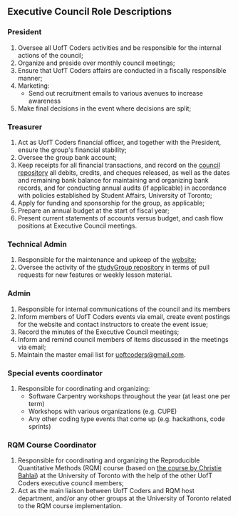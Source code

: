 ## Executive Council Role Descriptions

### President

1. Oversee all UofT Coders activities and be responsible for the internal actions of the council;
2. Organize and preside over monthly council meetings;
3. Ensure that UofT Coders affairs are conducted in a fiscally responsible manner;
4. Marketing:
    * Send out recruitment emails to various avenues to increase awareness
5. Make final decisions in the event where decisions are split;

### Treasurer

1.  Act as UofT Coders financial officer, and together with the President, ensure the group's financial stability;
2. Oversee the group bank account;
3. Keep receipts for all financial transactions, and record on the [council repository](https://github.com/UofTCoders/council/tree/master/treasurer) all debits, credits, and cheques released, as well as the dates and remaining bank balance for maintaining and organizing bank records, and for conducting annual audits (if applicable) in accordance with policies established by Student Affairs, University of Toronto;
4. Apply for funding and sponsorship for the group, as applicable;
5. Prepare an annual budget at the start of fiscal year;
6. Present current statements of accounts versus budget, and cash flow positions at Executive Council meetings.

### Technical Admin

1. Responsible for the maintenance and upkeep of the [website](https://uoftcoders.github.io/studyGroup/);
2. Oversee the activity of the [studyGroup repository](https://github.com/UofTCoders/studyGroup) in terms of pull requests for new features or weekly lesson material. 

### Admin

1. Responsible for internal communications of the council and its members
2. Inform members of UofT Coders events via email, create event postings for the website and contact instructors to create the event issue; 
3. Record the minutes of the Executive Council meetings;
4. Inform and remind council members of items discussed in the meetings via email;
5. Maintain the master email list for uoftcoders@gmail.com.

### Special events coordinator

1. Responsible for coordinating and organizing:
    - Software Carpentry workshops throughout the year (at least one per term)
    - Workshops with various organizations (e.g. CUPE)
    - Any other coding type events that come up (e.g. hackathons, code sprints)
    
### RQM Course Coordinator

1. Responsible for coordinating and organizing the Reproducible Quantitative Methods (RQM) course (based on [the course by Christie Bahlai](https://cbahlai.github.io/rqm-template/)) at the University of Toronto with the help of the other UofT Coders executive council members;
2. Act as the main liaison between UofT Coders and RQM host department, and/or any other groups at the University of Toronto related to the RQM course implementation.
